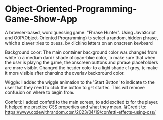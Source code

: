 # Object-Oriented-Programming-Game-Show-App
A browser-based, word guessing game: "Phrase Hunter". Using JavaScript and OOP(Object-Oriented Programming) to select a random, hidden phrase, which a player tries to guess, by clicking letters on an onscreen keyboard

Background color:
The main container background color was changed from white to a medium dardk shade of cyan-blue color, to make sure that when the user is playing the game, the onscreen buttons and phrase placeholders are more visible.
Changed the header color to a light shade of grey, to make it more visible after changing the overlay background color. 

Wiggle:
I added the wiggle animation to the 'Start Button' to indicate to the user that they need to click the button to get started. This will remove confusion on where to begin from.

Confetti:
I added confetti to the main screen, to add excited to for the player. It helped me practice CSS properties and what they mean.
@Credit to: https://www.codewithrandom.com/2023/04/19/confetti-effects-using-css/

